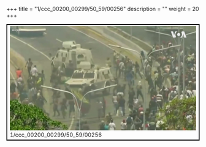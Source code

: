 +++
title = "1/ccc_00200_00299/50_59/00256"
description = ""
weight = 20
+++

<table style="border:2px solid black;max-width:800px;max-height:800px;" 
><tr><td>
<img class="center-fit-jpg"
src="/jpg_/aaa_20190430_NxaOmWaI8sI_00255.jpg">
1/ccc_00200_00299/50_59/00256
</img></td></tr></table>
